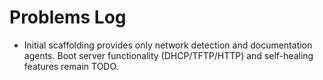 # Problems Log

- Initial scaffolding provides only network detection and documentation agents. Boot server functionality (DHCP/TFTP/HTTP) and self-healing features remain TODO.
